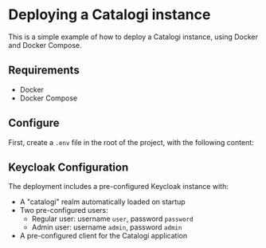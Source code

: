 # Deploying a Catalogi instance

This is a simple example of how to deploy a Catalogi instance, using Docker and Docker Compose.

## Requirements

- Docker
- Docker Compose

## Configure

First, create a `.env` file in the root of the project, with the following content:

## Keycloak Configuration

The deployment includes a pre-configured Keycloak instance with:

- A "catalogi" realm automatically loaded on startup
- Two pre-configured users:
  - Regular user: username `user`, password `password`
  - Admin user: username `admin`, password `admin`
- A pre-configured client for the Catalogi application
